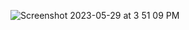 ![Screenshot 2023-05-29 at 3 51 09 PM](https://github.com/sahilsalaria811/Certifications/assets/107027355/3c0b892a-a24a-457b-a079-ffc3c820647b)
